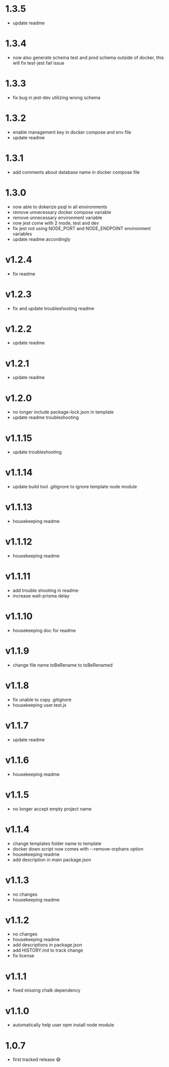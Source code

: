 # 1.3.5

- update readme

# 1.3.4

- now also generate schema test and prod schema outside of docker, this will fix test-jest fail issue

# 1.3.3

- fix bug in jest-dev utilizing wrong schema

# 1.3.2

- enable management key in docker compose and env file
- update readme

# 1.3.1

- add comments about database name in docker compose file

# 1.3.0

- now able to dokerize psql in all environments
- remove unnecessary docker compose variable
- remove unnecessary environment variable
- now jest come with 2 mode, test and dev
- fix jest not using NODE_PORT and NODE_ENDPOINT environment variables
- update readme accordingly

# v1.2.4

- fix readme

# v1.2.3

- fix and update troubleshooting readme

# v1.2.2

- update readme

# v1.2.1

- update readme

# v1.2.0

- no longer include package-lock.json in template
- update readme troubleshooting

# v1.1.15

- update troubleshooting

# v1.1.14

- update build tool .gitignore to ignore template node module

# v1.1.13

- housekeeping readme

# v1.1.12

- housekeeping readme

# v1.1.11

- add trouble shooting in readme
- increase wait-prisma delay

# v1.1.10

- housekeeping doc for readme

# v1.1.9

- change file name toBeRename to toBeRenamed

# v1.1.8

- fix unable to copy .gitignore
- housekeeping user.test.js

# v1.1.7

- update readme

# v1.1.6

- housekeeping readme

# v1.1.5

- no longer accept empty project name

# v1.1.4

- change templates folder name to template
- docker down script now comes with --remove-orphans option
- housekeeping readme
- add description in main package.json

# v1.1.3

- no changes
- housekeeping readme

# v1.1.2

- no changes
- housekeeping readme
- add descriptions in package.json
- add HISTORY.md to track change
- fix license

# v1.1.1

- fixed missing chalk dependency

# v1.1.0

- automatically help user npm install node module

# 1.0.7

- first tracked release 😅

